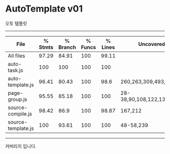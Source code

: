 # AutoTemplate v01
오토 템플릿



----------------------------------------
File                                     | % Stmts | % Branch | % Funcs | % Lines | Uncovered Line #s                                                           
-----------------------------------------|---------|----------|---------|---------|--
All files           |   97.29 |    84.91 |     100 |   99.11 |                                  
 auto-task.js       |     100 |      100 |     100 |     100 |                                  
 auto-template.js   |   96.41 |    80.43 |     100 |    98.6 | 260,263,309,493,698              
 page-group.js      |   95.55 |    85.18 |     100 |     100 | 28-38,90,108,122,134,218,276,293 
 source-compile.js  |   98.42 |     86.9 |     100 |   98.87 | 167,212                          
 source-template.js |     100 |    93.61 |     100 |     100 | 48-58,239                             
----------------------------------------


커버리지 입니다.